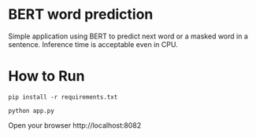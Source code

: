 # BERT word prediction
Simple application using BERT to predict next word or a masked word in a sentence. 
Inference time is acceptable even in CPU.

# How to Run
```
pip install -r requirements.txt
```

```
python app.py
```

Open your browser http://localhost:8082


